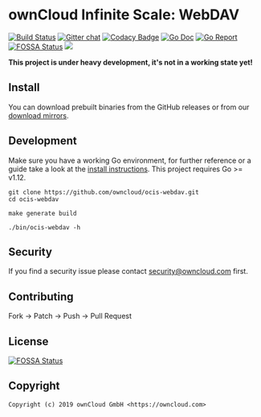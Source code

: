 # ownCloud Infinite Scale: WebDAV

[![Build Status](https://cloud.drone.io/api/badges/owncloud/ocis-webdav/status.svg)](https://cloud.drone.io/owncloud/ocis-webdav)
[![Gitter chat](https://badges.gitter.im/cs3org/reva.svg)](https://gitter.im/cs3org/reva)
[![Codacy Badge](https://api.codacy.com/project/badge/Grade/0913fcc866a344b587bb867fcec5b848)](https://www.codacy.com/app/owncloud/ocis-webdav?utm_source=github.com&amp;utm_medium=referral&amp;utm_content=owncloud/ocis-webdav&amp;utm_campaign=Badge_Grade)
[![Go Doc](https://godoc.org/github.com/owncloud/ocis-webdav?status.svg)](http://godoc.org/github.com/owncloud/ocis-webdav)
[![Go Report](http://goreportcard.com/badge/github.com/owncloud/ocis-webdav)](http://goreportcard.com/report/github.com/owncloud/ocis-webdav)
[![FOSSA Status](https://app.fossa.io/api/projects/git%2Bgithub.com%2Fowncloud%2Focis-webdav.svg?type=shield)](https://app.fossa.io/projects/git%2Bgithub.com%2Fowncloud%2Focis-webdav?ref=badge_shield)
[![](https://images.microbadger.com/badges/image/owncloud/ocis-webdav.svg)](http://microbadger.com/images/owncloud/ocis-webdav "Get your own image badge on microbadger.com")

**This project is under heavy development, it's not in a working state yet!**

## Install

You can download prebuilt binaries from the GitHub releases or from our [download mirrors](http://download.owncloud.com/ocis/webdav/).

## Development

Make sure you have a working Go environment, for further reference or a guide take a look at the [install instructions](http://golang.org/doc/install.html). This project requires Go >= v1.12.

```console
git clone https://github.com/owncloud/ocis-webdav.git
cd ocis-webdav

make generate build

./bin/ocis-webdav -h
```

## Security

If you find a security issue please contact security@owncloud.com first.

## Contributing

Fork -> Patch -> Push -> Pull Request

## License

[![FOSSA Status](https://app.fossa.io/api/projects/git%2Bgithub.com%2Fowncloud%2Focis-webdav.svg?type=large)](https://app.fossa.io/projects/git%2Bgithub.com%2Fowncloud%2Focis-webdav?ref=badge_large)

## Copyright

```console
Copyright (c) 2019 ownCloud GmbH <https://owncloud.com>
```

